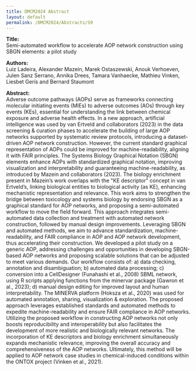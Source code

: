 ```yaml
---
title: DMCM2024 Abstract
layout: default
permalink: /DMCM2024/Abstracts/S9
---
```


**Title:** \
Semi-automated workflow to accelerate AOP network construction using SBGN elements: a pilot study

**Authors:** \
Luiz Ladeira, Alexander Mazein, Marek Ostaszewski, Anouk Verhoeven, Julen Sanz Serrano, Annika Drees, Tamara Vanhaecke, Mathieu Vinken, Liesbet Geris and Bernard Staumont

**Abstract:** \
Adverse outcome pathways (AOPs) serve as frameworks connecting molecular initiating events (MIEs) to adverse outcomes (AOs) through key events (KEs), essential for understanding the link between chemical exposure and adverse health effects. In a new approach, artificial intelligence was used by van Ertveld and collaborators (2023) in the data screening & curation phases to accelerate the building of large AOP networks supported by systematic review protocols, introducing a dataset-driven AOP network construction. However, the current standard graphical representation of AOPs could be improved for machine-readability, aligning it with FAIR principles. The Systems Biology Graphical Notation (SBGN) elements enhance AOPs with standardized graphical notation, improving visualization and interpretability and guaranteeing machine-readability, as introduced by Mazein and collaborators (2023). The biology enrichment present in Mazein’s work overlaps with the "KE descriptor" concept in van Ertveld’s, linking biological entities to biological activity (as KE), enhancing mechanistic representation and relevance.
This work aims to strengthen the bridge between toxicology and systems biology by endorsing SBGN as a graphical standard for AOP networks, and proposing a semi-automated workflow to move the field forward. This approach integrates semi-automated data collection and treatment with automated network construction, followed by manual design improvements. Leveraging SBGN and automated methods, we aim to advance standardization, machine-readability, and FAIR compliance in AOP and AOP network development, thus accelerating their construction.
We developed a pilot study on a generic AOP, addressing challenges and opportunities in developing SBGN-based AOP networks and proposing scalable solutions that can be adjusted to meet various demands. Our workflow consists of: a) data checking, annotation and disambiguation; b) automated data processing; c) conversion into a CellDesigner (Funahashi et al., 2008) SBML network, using R scripts applying functions from the minervar package (Gawron et al., 2023); d) manual design editing for improved layout and human interpretability. The MINERVA platform (Hoksza et al., 2020) was used for automated annotation, sharing, visualization & exploration.
The proposed approach leverages established standards and automated methods to expedite machine-readability and ensure FAIR compliance in AOP networks. Utilizing the proposed workflow in constructing AOP networks not only boosts reproducibility and interoperability but also facilitates the development of more realistic and biologically relevant networks. The incorporation of KE descriptors and biology enrichment simultaneously expands mechanistic relevance, improving the overall accuracy and comprehensiveness of the AOP networks. Ultimately, this method will be applied to AOP network case studies in chemical-induced conditions within the ONTOX project (Vinken et al., 2021).

